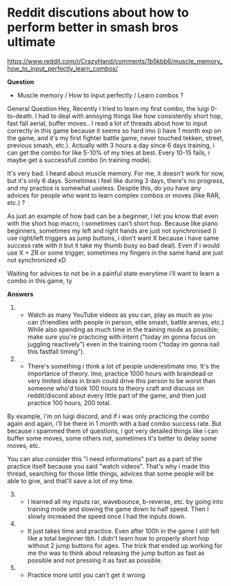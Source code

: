 # Reddit discutions about how to perform better in smash bros ultimate 

https://www.reddit.com/r/CrazyHand/comments/1b5kbb6/muscle_memory_how_to_input_perfectly_learn_combos/

**Question**
* Muscle memory / How to input perfectly / Learn combos ?

General Question
Hey,
Recently i tried to learn my first combo, the luigi 0-to-death.
I had to deal with annoying things like how consistently short hop, fast fall aerial, buffer moves..
I read a lot of threads about how to input correctly in this game because it seems so hard imo (i have 1 month exp on the game, and it's my first fighter battle game, never touched tekken, street, previous smash, etc.). Actually with 3 hours a day since 6 days training, i can get the combo for like 5-10% of my tries at best. Every 10-15 fails, i maybe get a successfull combo (in training mode).

It's very bad. I heard about muscle memory. For me, it doesn't work for now, but it's only 6 days. Sometimes i feel like during 3 days, there's no progress, and my practice is somewhat useless. Despite this, do you have any advices for people who want to learn complex combos or moves (like RAR, etc.) ?

As just an example of how bad can be a beginner, i let you know that even with the short hop macro, i sometimes can't short hop. Because like piano beginners, sometimes my left and right hands are just not synchronised (i use right/left triggers as jump buttons, i don't want X because i have same success rate with it but it take my thumb busy so bad deal). Even if i would use X + ZR or some trigger, sometimes my fingers in the same hand are just not synchronized xD

Waiting for advices to not be in a painful state everytime i'll want to learn a combo in this game, ty

**Answers**
1. * Watch as many YouTube videos as you can, play as much as you can (friendlies with people in person, elite smash, battle arenas, etc.) While also spending as much time in the training mode as possible; make sure you're practicing with intent ("today im gonna focus on juggling reactively") even in the training room ("today im gonna nail this fastfall timing").

2. * There's something i think a lot of people underestimate imo. It's the importance of theory. Imo, practice 1000 hours with braindead or very limited ideas in brain could drive this person to be worst than someone who'd took 100 hours to theory craft and discuss on reddit/discord about every little part of the game, and then just practice 100 hours, 200 total.

By example, i'm on luigi discord, and if i was only practicing the combo again and again, i'll be there in 1 month with a bad combo success rate. But because i spammed them of questions, i got very detailed things like i can buffer some moves, some others not, sometimes it's better to delay some moves, etc.

You can also consider this "i need informations" part as a part of the practice itself because you said "watch videos". That's why i made this thread, searching for those little things, advices that some people will be able to give, and that'll save a lot of my time.

3. * I learned all my inputs rar, wavebounce, b-reverse, etc. by going into training mode and slowing the game down to half speed. Then I slowly increased the speed once I had the inputs down.

4. * It just takes time and practice. Even after 100h in the game I still felt like a total beginner tbh. I didn't learn how to properly short hop without 2 jump buttons for ages. The trick that ended up working for me tho was to think about releasing the jump button as fast as possible and not pressing it as fast as possible.

5. * Practice more until you can't get it wrong